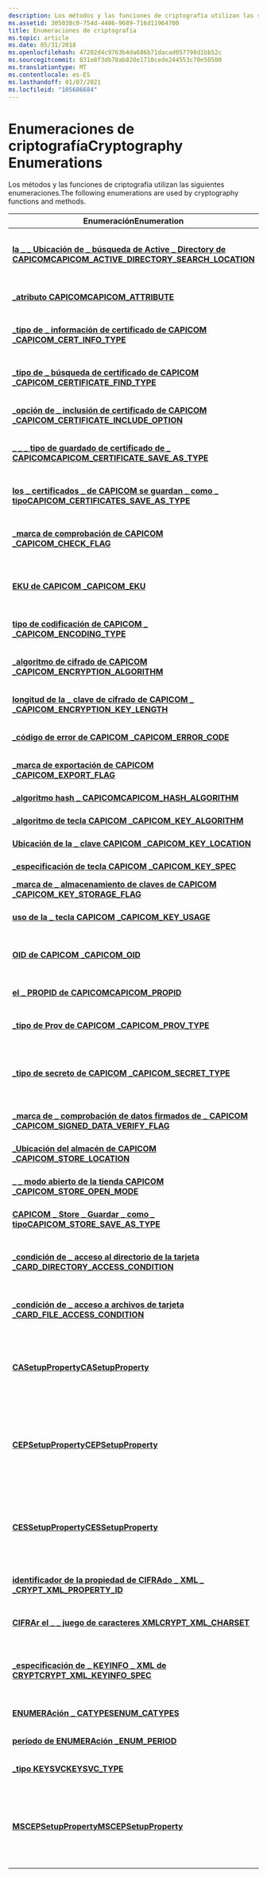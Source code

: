 ```yaml
---
description: Los métodos y las funciones de criptografía utilizan las siguientes enumeraciones.
ms.assetid: 305038c0-754d-4406-9689-716d11964700
title: Enumeraciones de criptografía
ms.topic: article
ms.date: 05/31/2018
ms.openlocfilehash: 47202d4c9763b4da686b71dacad057798d1bb52c
ms.sourcegitcommit: 831e8f3db78ab820e1710cede244553c70e50500
ms.translationtype: MT
ms.contentlocale: es-ES
ms.lasthandoff: 01/07/2021
ms.locfileid: "105686684"
---
```

# <a name="cryptography-enumerations"></a><span data-ttu-id="b9bc4-103">Enumeraciones de criptografía</span><span class="sxs-lookup"><span data-stu-id="b9bc4-103">Cryptography Enumerations</span></span>

<span data-ttu-id="b9bc4-104">Los métodos y las funciones de criptografía utilizan las siguientes enumeraciones.</span><span class="sxs-lookup"><span data-stu-id="b9bc4-104">The following enumerations are used by cryptography functions and methods.</span></span>



| <span data-ttu-id="b9bc4-105">Enumeración</span><span class="sxs-lookup"><span data-stu-id="b9bc4-105">Enumeration</span></span>                                                                                      | <span data-ttu-id="b9bc4-106">Descripción</span><span class="sxs-lookup"><span data-stu-id="b9bc4-106">Description</span></span>                                                                                                                                                                                                                                                                                     |
|--------------------------------------------------------------------------------------------------|-------------------------------------------------------------------------------------------------------------------------------------------------------------------------------------------------------------------------------------------------------------------------------------------------|
| [<span data-ttu-id="b9bc4-107">**la \_ \_ Ubicación de \_ búsqueda de Active \_ Directory de CAPICOM**</span><span class="sxs-lookup"><span data-stu-id="b9bc4-107">**CAPICOM\_ACTIVE\_DIRECTORY\_SEARCH\_LOCATION**</span></span>](capicom-active-directory-search-location.md) | <span data-ttu-id="b9bc4-108">Indica la ubicación en la que se buscará un [*almacén de certificados*](../secgloss/c-gly.md)Active Directory.</span><span class="sxs-lookup"><span data-stu-id="b9bc4-108">Indicates the location to be searched for an Active Directory [*certificate store*](../secgloss/c-gly.md).</span></span>                                                                                                                            |
| [<span data-ttu-id="b9bc4-109">**\_atributo CAPICOM**</span><span class="sxs-lookup"><span data-stu-id="b9bc4-109">**CAPICOM\_ATTRIBUTE**</span></span>](capicom-attribute.md)                                                  | <span data-ttu-id="b9bc4-110">Define el tipo de atributo asociado a una [*firma*](../secgloss/d-gly.md).</span><span class="sxs-lookup"><span data-stu-id="b9bc4-110">Defines the kind of attribute associated with a [*signature*](../secgloss/d-gly.md).</span></span>                                                                                                                                                  |
| [<span data-ttu-id="b9bc4-111">**\_tipo de \_ información de certificado de CAPICOM \_**</span><span class="sxs-lookup"><span data-stu-id="b9bc4-111">**CAPICOM\_CERT\_INFO\_TYPE**</span></span>](capicom-cert-info-type.md)                                      | <span data-ttu-id="b9bc4-112">Define la información que se va a consultar desde un certificado.</span><span class="sxs-lookup"><span data-stu-id="b9bc4-112">Defines what information is to be queried from a certificate.</span></span>                                                                                                                                                                                                                                   |
| [<span data-ttu-id="b9bc4-113">**\_tipo de \_ búsqueda de certificado de CAPICOM \_**</span><span class="sxs-lookup"><span data-stu-id="b9bc4-113">**CAPICOM\_CERTIFICATE\_FIND\_TYPE**</span></span>](capicom-certificate-find-type.md)                        | <span data-ttu-id="b9bc4-114">Define el tipo de criterio de búsqueda usado para buscar certificados específicos.</span><span class="sxs-lookup"><span data-stu-id="b9bc4-114">Defines the type of search criteria used to find specific certificates.</span></span>                                                                                                                                                                                                                         |
| [<span data-ttu-id="b9bc4-115">**\_opción de \_ inclusión de certificado de CAPICOM \_**</span><span class="sxs-lookup"><span data-stu-id="b9bc4-115">**CAPICOM\_CERTIFICATE\_INCLUDE\_OPTION**</span></span>](capicom-certificate-include-option.md)              | <span data-ttu-id="b9bc4-116">Define qué certificados de una cadena se guardan.</span><span class="sxs-lookup"><span data-stu-id="b9bc4-116">Defines which certificates in a chain are saved.</span></span>                                                                                                                                                                                                                                                |
| [<span data-ttu-id="b9bc4-117">**\_ \_ \_ tipo de guardado de certificado de \_ CAPICOM**</span><span class="sxs-lookup"><span data-stu-id="b9bc4-117">**CAPICOM\_CERTIFICATE\_SAVE\_AS\_TYPE**</span></span>](capicom-certificate-save-as-type.md)                 | <span data-ttu-id="b9bc4-118">Define el formato de un archivo que contiene información del certificado.</span><span class="sxs-lookup"><span data-stu-id="b9bc4-118">Defines the format of a file that contains certificate information.</span></span>                                                                                                                                                                                                                             |
| [<span data-ttu-id="b9bc4-119">**los \_ certificados \_ de CAPICOM se guardan \_ como \_ tipo**</span><span class="sxs-lookup"><span data-stu-id="b9bc4-119">**CAPICOM\_CERTIFICATES\_SAVE\_AS\_TYPE**</span></span>](capicom-certificates-save-as-type.md)               | <span data-ttu-id="b9bc4-120">Define el formato de un archivo que contiene información de certificados.</span><span class="sxs-lookup"><span data-stu-id="b9bc4-120">Defines the format of a file that contains certificates information.</span></span>                                                                                                                                                                                                                            |
| [<span data-ttu-id="b9bc4-121">**\_marca de comprobación de CAPICOM \_**</span><span class="sxs-lookup"><span data-stu-id="b9bc4-121">**CAPICOM\_CHECK\_FLAG**</span></span>](capicom-check-flag.md)                                               | <span data-ttu-id="b9bc4-122">Define las condiciones para las que se va a comprobar una cadena de certificados.</span><span class="sxs-lookup"><span data-stu-id="b9bc4-122">Defines the conditions for which a certificate chain is to be checked.</span></span>                                                                                                                                                                                                                          |
| [<span data-ttu-id="b9bc4-123">**EKU de CAPICOM \_**</span><span class="sxs-lookup"><span data-stu-id="b9bc4-123">**CAPICOM\_EKU**</span></span>](capicom-eku.md)                                                              | <span data-ttu-id="b9bc4-124">Define los nombres de uso de clave extendidos en función de dónde se pueden usar.</span><span class="sxs-lookup"><span data-stu-id="b9bc4-124">Defines the extended key usage names based on where they can be used.</span></span>                                                                                                                                                                                                                           |
| [<span data-ttu-id="b9bc4-125">**tipo de codificación de CAPICOM \_ \_**</span><span class="sxs-lookup"><span data-stu-id="b9bc4-125">**CAPICOM\_ENCODING\_TYPE**</span></span>](capicom-encoding-type.md)                                         | <span data-ttu-id="b9bc4-126">Indica el tipo de codificación utilizado.</span><span class="sxs-lookup"><span data-stu-id="b9bc4-126">Indicates the encoding type used.</span></span>                                                                                                                                                                                                                                                               |
| [<span data-ttu-id="b9bc4-127">**\_algoritmo de cifrado de CAPICOM \_**</span><span class="sxs-lookup"><span data-stu-id="b9bc4-127">**CAPICOM\_ENCRYPTION\_ALGORITHM**</span></span>](capicom-encryption-algorithm.md)                           | <span data-ttu-id="b9bc4-128">Define los algoritmos que se van a usar en el cifrado y el descifrado.</span><span class="sxs-lookup"><span data-stu-id="b9bc4-128">Defines the algorithms to be used in encryption and decryption.</span></span>                                                                                                                                                                                                                                 |
| [<span data-ttu-id="b9bc4-129">**longitud de la \_ clave de cifrado de CAPICOM \_ \_**</span><span class="sxs-lookup"><span data-stu-id="b9bc4-129">**CAPICOM\_ENCRYPTION\_KEY\_LENGTH**</span></span>](capicom-encryption-key-length.md)                        | <span data-ttu-id="b9bc4-130">Define la [*longitud*](../secgloss/k-gly.md) de la clave que se va a utilizar en el cifrado.</span><span class="sxs-lookup"><span data-stu-id="b9bc4-130">Defines the [*key length*](../secgloss/k-gly.md) to be used in encryption.</span></span>                                                                                                                                                                          |
| [<span data-ttu-id="b9bc4-131">**\_código de error de CAPICOM \_**</span><span class="sxs-lookup"><span data-stu-id="b9bc4-131">**CAPICOM\_ERROR\_CODE**</span></span>](capicom-error-code.md)                                               | <span data-ttu-id="b9bc4-132">Define los códigos de error devueltos por CAPICOM.</span><span class="sxs-lookup"><span data-stu-id="b9bc4-132">Defines error codes that are returned by CAPICOM.</span></span>                                                                                                                                                                                                                                               |
| [<span data-ttu-id="b9bc4-133">**\_marca de exportación de CAPICOM \_**</span><span class="sxs-lookup"><span data-stu-id="b9bc4-133">**CAPICOM\_EXPORT\_FLAG**</span></span>](capicom-export-flag.md)                                             | <span data-ttu-id="b9bc4-134">Define si se omiten los errores de exportación de claves privadas.</span><span class="sxs-lookup"><span data-stu-id="b9bc4-134">Defines if any private key export errors are ignored.</span></span>                                                                                                                                                                                                                                           |
| [<span data-ttu-id="b9bc4-135">**\_algoritmo hash \_ CAPICOM**</span><span class="sxs-lookup"><span data-stu-id="b9bc4-135">**CAPICOM\_HASH\_ALGORITHM**</span></span>](capicom-hash-algorithm.md)                                       | <span data-ttu-id="b9bc4-136">Define un algoritmo hash.</span><span class="sxs-lookup"><span data-stu-id="b9bc4-136">Defines a hash algorithm.</span></span>                                                                                                                                                                                                                                                                       |
| [<span data-ttu-id="b9bc4-137">**\_algoritmo de tecla CAPICOM \_**</span><span class="sxs-lookup"><span data-stu-id="b9bc4-137">**CAPICOM\_KEY\_ALGORITHM**</span></span>](capicom-key-algorithm.md)                                         | <span data-ttu-id="b9bc4-138">Define los algoritmos de clave.</span><span class="sxs-lookup"><span data-stu-id="b9bc4-138">Defines key algorithms.</span></span>                                                                                                                                                                                                                                                                         |
| [<span data-ttu-id="b9bc4-139">**Ubicación de la \_ clave CAPICOM \_**</span><span class="sxs-lookup"><span data-stu-id="b9bc4-139">**CAPICOM\_KEY\_LOCATION**</span></span>](capicom-key-location.md)                                           | <span data-ttu-id="b9bc4-140">Define los tipos de ubicación de claves.</span><span class="sxs-lookup"><span data-stu-id="b9bc4-140">Defines key location types.</span></span>                                                                                                                                                                                                                                                                     |
| [<span data-ttu-id="b9bc4-141">**\_especificación de tecla CAPICOM \_**</span><span class="sxs-lookup"><span data-stu-id="b9bc4-141">**CAPICOM\_KEY\_SPEC**</span></span>](capicom-key-spec.md)                                                   | <span data-ttu-id="b9bc4-142">Define las especificaciones clave.</span><span class="sxs-lookup"><span data-stu-id="b9bc4-142">Defines key specifications.</span></span>                                                                                                                                                                                                                                                                     |
| [<span data-ttu-id="b9bc4-143">**\_marca de \_ almacenamiento de claves de CAPICOM \_**</span><span class="sxs-lookup"><span data-stu-id="b9bc4-143">**CAPICOM\_KEY\_STORAGE\_FLAG**</span></span>](capicom-key-storage-flag.md)                                  | <span data-ttu-id="b9bc4-144">Define las marcas de almacenamiento de claves.</span><span class="sxs-lookup"><span data-stu-id="b9bc4-144">Defines key storage flags.</span></span>                                                                                                                                                                                                                                                                      |
| [<span data-ttu-id="b9bc4-145">**uso de la \_ tecla CAPICOM \_**</span><span class="sxs-lookup"><span data-stu-id="b9bc4-145">**CAPICOM\_KEY\_USAGE**</span></span>](capicom-key-usage.md)                                                 | <span data-ttu-id="b9bc4-146">Define las maneras en las que se puede usar una clave.</span><span class="sxs-lookup"><span data-stu-id="b9bc4-146">Defines the ways in which a key can be used.</span></span>                                                                                                                                                                                                                                                    |
| [<span data-ttu-id="b9bc4-147">**OID de CAPICOM \_**</span><span class="sxs-lookup"><span data-stu-id="b9bc4-147">**CAPICOM\_OID**</span></span>](capicom-oid.md)                                                              | <span data-ttu-id="b9bc4-148">Proporciona los nombres de los identificadores de objeto de CAPICOM.</span><span class="sxs-lookup"><span data-stu-id="b9bc4-148">Provides the names for CAPICOM object identifiers.</span></span>                                                                                                                                                                                                                                              |
| [<span data-ttu-id="b9bc4-149">**el \_ PROPID de CAPICOM**</span><span class="sxs-lookup"><span data-stu-id="b9bc4-149">**CAPICOM\_PROPID**</span></span>](capicom-propid.md)                                                        | <span data-ttu-id="b9bc4-150">Define los identificadores de las propiedades de CAPICOM.</span><span class="sxs-lookup"><span data-stu-id="b9bc4-150">Defines the CAPICOM property identifiers.</span></span>                                                                                                                                                                                                                                                       |
| [<span data-ttu-id="b9bc4-151">**\_tipo de Prov de CAPICOM \_**</span><span class="sxs-lookup"><span data-stu-id="b9bc4-151">**CAPICOM\_PROV\_TYPE**</span></span>](capicom-prov-type.md)                                                 | <span data-ttu-id="b9bc4-152">Especifica el tipo de [*proveedor de servicios de cifrado*](../secgloss/c-gly.md).</span><span class="sxs-lookup"><span data-stu-id="b9bc4-152">Specifies the type of [*cryptographic service provider*](../secgloss/c-gly.md).</span></span>                                                                                                                             |
| [<span data-ttu-id="b9bc4-153">**\_tipo de secreto de CAPICOM \_**</span><span class="sxs-lookup"><span data-stu-id="b9bc4-153">**CAPICOM\_SECRET\_TYPE**</span></span>](capicom-secret-type.md)                                             | <span data-ttu-id="b9bc4-154">Indica el tipo de secreto que se usa para derivar una clave que se utilizará para el cifrado o descifrado de datos.</span><span class="sxs-lookup"><span data-stu-id="b9bc4-154">Indicates the kind of secret used to derive a key to be used for encryption or decryption of data.</span></span>                                                                                                                                                                                              |
| [<span data-ttu-id="b9bc4-155">**\_marca de \_ comprobación de datos firmados de \_ CAPICOM \_**</span><span class="sxs-lookup"><span data-stu-id="b9bc4-155">**CAPICOM\_SIGNED\_DATA\_VERIFY\_FLAG**</span></span>](capicom-signed-data-verify-flag.md)                   | <span data-ttu-id="b9bc4-156">Indica el tipo de codificación utilizado.</span><span class="sxs-lookup"><span data-stu-id="b9bc4-156">Indicates the encoding type used.</span></span>                                                                                                                                                                                                                                                               |
| [<span data-ttu-id="b9bc4-157">**\_Ubicación del almacén de CAPICOM \_**</span><span class="sxs-lookup"><span data-stu-id="b9bc4-157">**CAPICOM\_STORE\_LOCATION**</span></span>](capicom-store-location.md)                                       | <span data-ttu-id="b9bc4-158">Indica la ubicación de un [*almacén de certificados*](../secgloss/c-gly.md).</span><span class="sxs-lookup"><span data-stu-id="b9bc4-158">Indicates the location of a [*certificate store*](../secgloss/c-gly.md).</span></span>                                                                                                                                                              |
| [<span data-ttu-id="b9bc4-159">**\_ \_ modo abierto de la tienda CAPICOM \_**</span><span class="sxs-lookup"><span data-stu-id="b9bc4-159">**CAPICOM\_STORE\_OPEN\_MODE**</span></span>](capicom-store-open-mode.md)                                    | <span data-ttu-id="b9bc4-160">Indica cómo se va a abrir un almacén de certificados.</span><span class="sxs-lookup"><span data-stu-id="b9bc4-160">Indicates how a certificate store is to be opened.</span></span>                                                                                                                                                                                                                                              |
| [<span data-ttu-id="b9bc4-161">**CAPICOM \_ Store \_ Guardar \_ como \_ tipo**</span><span class="sxs-lookup"><span data-stu-id="b9bc4-161">**CAPICOM\_STORE\_SAVE\_AS\_TYPE**</span></span>](capicom-store-save-as-type.md)                             | <span data-ttu-id="b9bc4-162">Indica la codificación de un almacén de certificados.</span><span class="sxs-lookup"><span data-stu-id="b9bc4-162">Indicates the encoding of a certificate store.</span></span>                                                                                                                                                                                                                                                  |
| [<span data-ttu-id="b9bc4-163">**\_condición de \_ acceso al directorio de la tarjeta \_**</span><span class="sxs-lookup"><span data-stu-id="b9bc4-163">**CARD\_DIRECTORY\_ACCESS\_CONDITION**</span></span>](card-directory-access-condition.md)                    | <span data-ttu-id="b9bc4-164">Especifica los permisos de control de acceso para un directorio en una [*tarjeta inteligente*](../secgloss/s-gly.md).</span><span class="sxs-lookup"><span data-stu-id="b9bc4-164">Specifies access control permissions for a directory on a [*smart card*](../secgloss/s-gly.md).</span></span>                                                                                                                                                     |
| [<span data-ttu-id="b9bc4-165">**\_condición de \_ acceso a archivos de tarjeta \_**</span><span class="sxs-lookup"><span data-stu-id="b9bc4-165">**CARD\_FILE\_ACCESS\_CONDITION**</span></span>](card-file-access-condition.md)                              | <span data-ttu-id="b9bc4-166">Especifica los permisos de control de acceso para un archivo en una tarjeta inteligente.</span><span class="sxs-lookup"><span data-stu-id="b9bc4-166">Specifies access control permissions for a file on a smart card.</span></span>                                                                                                                                                                                                                                |
| [<span data-ttu-id="b9bc4-167">**CASetupProperty**</span><span class="sxs-lookup"><span data-stu-id="b9bc4-167">**CASetupProperty**</span></span>](/windows/win32/api/casetup/ne-casetup-casetupproperty)                                         | <span data-ttu-id="b9bc4-168">Especifica un tipo de propiedad para la instalación y configuración de un rol de [*entidad de certificación*](../secgloss/c-gly.md) (CA) cuando se usa la interfaz [**ICertSrvSetup**](/windows/desktop/api/Casetup/nn-casetup-icertsrvsetup) .</span><span class="sxs-lookup"><span data-stu-id="b9bc4-168">Specifies a property type for setup and configuration of a [*certification authority*](../secgloss/c-gly.md) (CA) role when using the [**ICertSrvSetup**](/windows/desktop/api/Casetup/nn-casetup-icertsrvsetup) interface.</span></span>                                   |
| [<span data-ttu-id="b9bc4-169">**CEPSetupProperty**</span><span class="sxs-lookup"><span data-stu-id="b9bc4-169">**CEPSetupProperty**</span></span>](/windows/win32/api/casetup/ne-casetup-cepsetupproperty)                                                     | <span data-ttu-id="b9bc4-170">Especifica un tipo de propiedad que se puede establecer o recuperar en una interfaz [**ICertificateEnrollmentPolicyServerSetup**](/windows/desktop/api/Casetup/nn-casetup-icertificateenrollmentpolicyserversetup) .</span><span class="sxs-lookup"><span data-stu-id="b9bc4-170">Specifies a property type that can be set on or retrieved from an [**ICertificateEnrollmentPolicyServerSetup**](/windows/desktop/api/Casetup/nn-casetup-icertificateenrollmentpolicyserversetup) interface.</span></span>                                                                                                                         |
| [<span data-ttu-id="b9bc4-171">**CESSetupProperty**</span><span class="sxs-lookup"><span data-stu-id="b9bc4-171">**CESSetupProperty**</span></span>](/windows/win32/api/casetup/ne-casetup-cessetupproperty)                                                     | <span data-ttu-id="b9bc4-172">Especifica un tipo de propiedad que se puede establecer o recuperar en una interfaz [**ICertificateEnrollmentServerSetup**](/windows/desktop/api/Casetup/nn-casetup-icertificateenrollmentserversetup) .</span><span class="sxs-lookup"><span data-stu-id="b9bc4-172">Specifies a property type that can be set on or retrieved from an [**ICertificateEnrollmentServerSetup**](/windows/desktop/api/Casetup/nn-casetup-icertificateenrollmentserversetup) interface.</span></span>                                                                                                                                     |
| [<span data-ttu-id="b9bc4-173">**identificador de la propiedad de CIFRAdo \_ XML \_ \_**</span><span class="sxs-lookup"><span data-stu-id="b9bc4-173">**CRYPT\_XML\_PROPERTY\_ID**</span></span>](/windows/desktop/api/Cryptxml/ne-cryptxml-crypt_xml_property_id)                                        | <span data-ttu-id="b9bc4-174">Especifica el tipo y el uso de la propiedad XML.</span><span class="sxs-lookup"><span data-stu-id="b9bc4-174">Specifies the type and usage of the XML property.</span></span>                                                                                                                                                                                                                                               |
| [<span data-ttu-id="b9bc4-175">**CIFRAr el \_ \_ juego de caracteres XML**</span><span class="sxs-lookup"><span data-stu-id="b9bc4-175">**CRYPT\_XML\_CHARSET**</span></span>](/windows/desktop/api/Cryptxml/ne-cryptxml-crypt_xml_charset)                                                 | <span data-ttu-id="b9bc4-176">Se utiliza para especificar el juego de caracteres utilizado en el XML.</span><span class="sxs-lookup"><span data-stu-id="b9bc4-176">Used to specify the character set used in the XML.</span></span>                                                                                                                                                                                                                                              |
| [<span data-ttu-id="b9bc4-177">**\_especificación de \_ KEYINFO \_ XML de CRYPT**</span><span class="sxs-lookup"><span data-stu-id="b9bc4-177">**CRYPT\_XML\_KEYINFO\_SPEC**</span></span>](/windows/desktop/api/Cryptxml/ne-cryptxml-crypt_xml_keyinfo_spec)                                      | <span data-ttu-id="b9bc4-178">Especifica los valores para el parámetro *dwKeyInfoSpec* en la función [**CryptXmlSign**](/windows/desktop/api/Cryptxml/nf-cryptxml-cryptxmlsign) .</span><span class="sxs-lookup"><span data-stu-id="b9bc4-178">Specifies values for the *dwKeyInfoSpec* parameter in the [**CryptXmlSign**](/windows/desktop/api/Cryptxml/nf-cryptxml-cryptxmlsign) function.</span></span>                                                                                                                                                                                        |
| [<span data-ttu-id="b9bc4-179">**ENUMERAción \_ CATYPES**</span><span class="sxs-lookup"><span data-stu-id="b9bc4-179">**ENUM\_CATYPES**</span></span>](/windows/desktop/api/Certsrv/ne-certsrv-enum_catypes)                                                            | <span data-ttu-id="b9bc4-180">Especifica un tipo de [*entidad de certificación*](../secgloss/c-gly.md) (CA).</span><span class="sxs-lookup"><span data-stu-id="b9bc4-180">Specifies a [*certification authority*](../secgloss/c-gly.md) (CA) type.</span></span>                                                                                                                                                  |
| [<span data-ttu-id="b9bc4-181">**período de ENUMERAción \_**</span><span class="sxs-lookup"><span data-stu-id="b9bc4-181">**ENUM\_PERIOD**</span></span>](/windows/desktop/api/celib/ne-celib-enum_period)                                                              | <span data-ttu-id="b9bc4-182">Especifica las unidades de un intervalo de tiempo.</span><span class="sxs-lookup"><span data-stu-id="b9bc4-182">Specifies the units of a time span.</span></span>                                                                                                                                                                                                                                                             |
| [<span data-ttu-id="b9bc4-183">**\_tipo KEYSVC**</span><span class="sxs-lookup"><span data-stu-id="b9bc4-183">**KEYSVC\_TYPE**</span></span>](keysvc-type.md)                                                              | <span data-ttu-id="b9bc4-184">Indica si una clave se aplica a un equipo o a un servicio.</span><span class="sxs-lookup"><span data-stu-id="b9bc4-184">Indicates whether a key applies to a computer or a service.</span></span>                                                                                                                                                                                                                                     |
| [<span data-ttu-id="b9bc4-185">**MSCEPSetupProperty**</span><span class="sxs-lookup"><span data-stu-id="b9bc4-185">**MSCEPSetupProperty**</span></span>](/windows/win32/api/casetup/ne-casetup-mscepsetupproperty)                                                 | <span data-ttu-id="b9bc4-186">Especifica un tipo de propiedad para la instalación y configuración de un rol de Microsoft [*Protocolo de inscripción de certificados simple*](../secgloss/s-gly.md) (SCEP) mediante [**IMSCEPSetup**](/windows/desktop/api/Casetup/nn-casetup-imscepsetup).</span><span class="sxs-lookup"><span data-stu-id="b9bc4-186">Specifies a property type for setup and configuration of a Microsoft [*Simple Certificate Enrollment Protocol*](../secgloss/s-gly.md) (SCEP) role using [**IMSCEPSetup**](/windows/desktop/api/Casetup/nn-casetup-imscepsetup).</span></span> |



 

 

 
